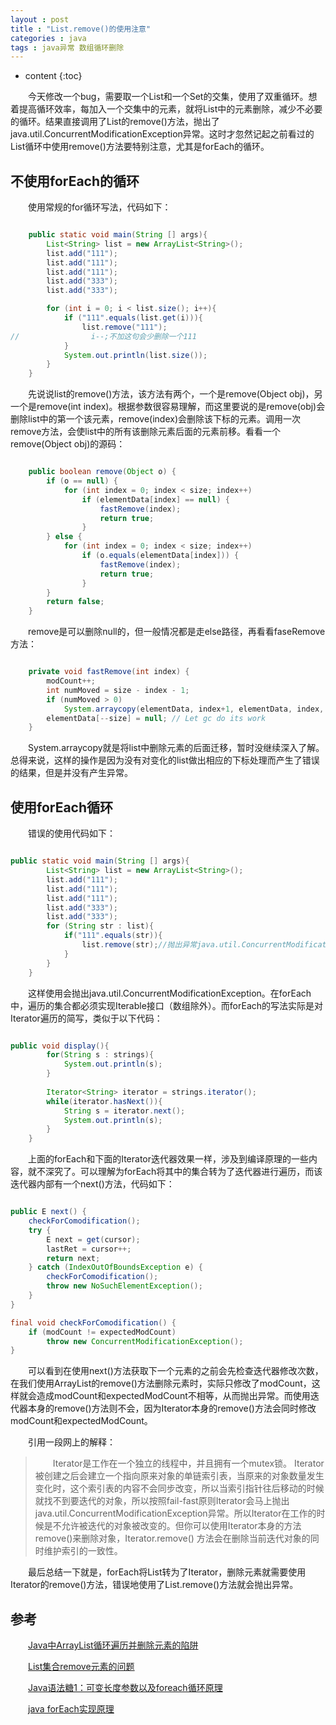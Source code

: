 ```yaml
---
layout : post
title : "List.remove()的使用注意"
categories : java
tags : java异常 数组循环删除
---
```


* content
{:toc}


　　今天修改一个bug，需要取一个List和一个Set的交集，使用了双重循环。想着提高循环效率，每加入一个交集中的元素，就将List中的元素删除，减少不必要的循环。结果直接调用了List的remove()方法，抛出了java.util.ConcurrentModificationException异常。这时才忽然记起之前看过的List循环中使用remove()方法要特别注意，尤其是forEach的循环。





## 不使用forEach的循环

　　使用常规的for循环写法，代码如下：

```java

    public static void main(String [] args){
        List<String> list = new ArrayList<String>();
        list.add("111");
        list.add("111");
        list.add("111");
        list.add("333");
        list.add("333");

        for (int i = 0; i < list.size(); i++){
            if ("111".equals(list.get(i))){
                list.remove("111");
//                i--;不加这句会少删除一个111
            }
            System.out.println(list.size());
        }
    }
```

　　先说说list的remove()方法，该方法有两个，一个是remove(Object obj)，另一个是remove(int index)。根据参数很容易理解，而这里要说的是remove(obj)会删除list中的第一个该元素，remove(index)会删除该下标的元素。调用一次remove方法，会使list中的所有该删除元素后面的元素前移。看看一个remove(Object obj)的源码：

```java

    public boolean remove(Object o) {  
        if (o == null) {  
            for (int index = 0; index < size; index++)  
                if (elementData[index] == null) {  
                    fastRemove(index);  
                    return true;  
                }  
        } else {  
            for (int index = 0; index < size; index++)  
                if (o.equals(elementData[index])) {  
                    fastRemove(index);  
                    return true;  
                }  
        }  
        return false;  
    }
```

　　remove是可以删除null的，但一般情况都是走else路径，再看看faseRemove方法：

```java

	private void fastRemove(int index) {  
	    modCount++;  
	    int numMoved = size - index - 1;  
	    if (numMoved > 0)  
	        System.arraycopy(elementData, index+1, elementData, index, numMoved);  
	    elementData[--size] = null; // Let gc do its work  
	}
```

　　System.arraycopy就是将list中删除元素的后面迁移，暂时没继续深入了解。总得来说，这样的操作是因为没有对变化的list做出相应的下标处理而产生了错误的结果，但是并没有产生异常。


## 使用forEach循环

　　错误的使用代码如下：

```java

public static void main(String [] args){
        List<String> list = new ArrayList<String>();
        list.add("111");
        list.add("111");
        list.add("111");
        list.add("333");
        list.add("333");
        for (String str : list){
            if("111".equals(str)){
                list.remove(str);//抛出异常java.util.ConcurrentModificationException
            }
        }
    }
```

　　这样使用会抛出java.util.ConcurrentModificationException。在forEach中，遍历的集合都必须实现Iterable接口（数组除外）。而forEach的写法实际是对Iterator遍历的简写，类似于以下代码：

```java

public void display(){  
        for(String s : strings){  
            System.out.println(s);  
        }  
          
        Iterator<String> iterator = strings.iterator();  
        while(iterator.hasNext()){  
            String s = iterator.next();  
            System.out.println(s);  
        }  
    }
```

　　上面的forEach和下面的Iterator迭代器效果一样，涉及到编译原理的一些内容，就不深究了。可以理解为forEach将其中的集合转为了迭代器进行遍历，而该迭代器内部有一个next()方法，代码如下：

```java

public E next() {  
    checkForComodification();  
    try {  
        E next = get(cursor);  
        lastRet = cursor++;  
        return next;  
    } catch (IndexOutOfBoundsException e) {  
        checkForComodification();  
        throw new NoSuchElementException();  
    }  
} 

final void checkForComodification() {  
    if (modCount != expectedModCount)  
        throw new ConcurrentModificationException();  
}
```

　　可以看到在使用next()方法获取下一个元素的之前会先检查迭代器修改次数，在我们使用ArrayList的remove()方法删除元素时，实际只修改了modCount，这样就会造成modCount和expectedModCount不相等，从而抛出异常。而使用迭代器本身的remove()方法则不会，因为Iterator本身的remove()方法会同时修改modCount和expectedModCount。

　　引用一段网上的解释：

>　　Iterator是工作在一个独立的线程中，并且拥有一个mutex锁。 Iterator被创建之后会建立一个指向原来对象的单链索引表，当原来的对象数量发生变化时，这个索引表的内容不会同步改变，所以当索引指针往后移动的时候就找不到要迭代的对象，所以按照fail-fast原则Iterator会马上抛出java.util.ConcurrentModificationException异常。所以Iterator在工作的时候是不允许被迭代的对象被改变的。但你可以使用Iterator本身的方法remove()来删除对象，Iterator.remove() 方法会在删除当前迭代对象的同时维护索引的一致性。

　　最后总结一下就是，forEach将List转为了Iterator，删除元素就需要使用Iterator的remove()方法，错误地使用了List.remove()方法就会抛出异常。


## 参考

　　[Java中ArrayList循环遍历并删除元素的陷阱](http://tyrion.iteye.com/blog/2203335)

　　[List集合remove元素的问题](http://www.cnblogs.com/doudouxiaoye/p/5669481.html)

　　[Java语法糖1：可变长度参数以及foreach循环原理](http://www.cnblogs.com/xrq730/p/4868465.html)

　　[java forEach实现原理](http://blog.csdn.net/cq1982/article/details/49121879)